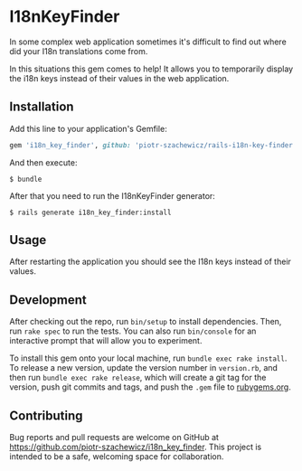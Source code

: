 # I18nKeyFinder

In some complex web application sometimes it's difficult to find out where did
your I18n translations come from.

In this situations this gem comes to help! It allows you to temporarily display
the i18n keys instead of their values in the web application.

## Installation

Add this line to your application's Gemfile:

```ruby
gem 'i18n_key_finder', github: 'piotr-szachewicz/rails-i18n-key-finder'
```

And then execute:

    $ bundle

After that you need to run the I18nKeyFinder generator:

    $ rails generate i18n_key_finder:install

## Usage

After restarting the application you should see the I18n keys instead of their
values.

## Development

After checking out the repo, run `bin/setup` to install dependencies. Then, run `rake spec` to run the tests. You can also run `bin/console` for an interactive prompt that will allow you to experiment.

To install this gem onto your local machine, run `bundle exec rake install`. To release a new version, update the version number in `version.rb`, and then run `bundle exec rake release`, which will create a git tag for the version, push git commits and tags, and push the `.gem` file to [rubygems.org](https://rubygems.org).

## Contributing

Bug reports and pull requests are welcome on GitHub at https://github.com/piotr-szachewicz/i18n_key_finder. This project is intended to be a safe, welcoming space for collaboration.

